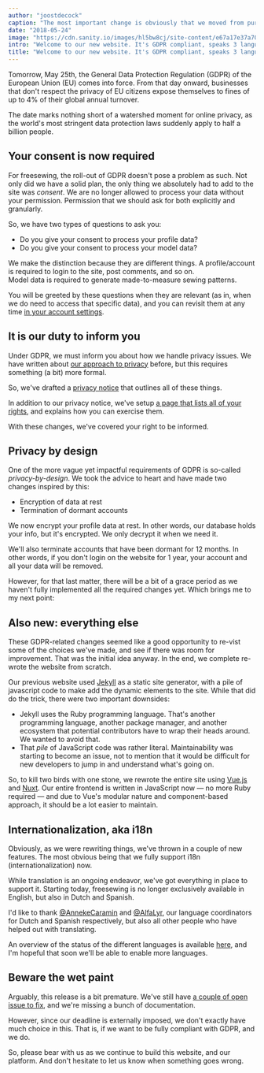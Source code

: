 ```yaml
---
author: "joostdecock"
caption: "The most important change is obviously that we moved from purple to black as our signature color"
date: "2018-05-24"
image: "https://cdn.sanity.io/images/hl5bw8cj/site-content/e67a17e37a70154b3bb250ea1cb60eff2baddb55-1920x1285.jpg"
intro: "Welcome to our new website. It's GDPR compliant, speaks 3 languages, and smells of wet paint [Niet vertaald]"
title: "Welcome to our new website. It's GDPR compliant, speaks 3 languages, and smells of wet paint [Niet vertaald]"
---
```



Tomorrow, May 25th, the General Data Protection Regulation (GDPR) of the European Union (EU) comes into force. 
From that day onward, businesses that don't respect the privacy of EU citizens
expose themselves to fines of up to 4% of their global annual turnover.

The date marks nothing short of a watershed moment for online privacy, 
as the world's most stringent data protection laws suddenly apply to half a billion people. 

## Your consent is now required

For freesewing, the roll-out of GDPR doesn't pose a problem as such. 
Not only did we have a solid plan, the only thing we absolutely had to add to the site was *consent*. 
We are no longer allowed to process your data without your permission. 
Permission that we should ask for both explicitly and granularly.

So, we have two types of questions to ask you:

 - Do you give your consent to process your profile data?
 - Do you give your consent to process your model data?

We make the distinction because they are different things. 
A profile/account is required to login to the site, post comments, and so on.  
Model data is required to generate made-to-measure sewing patterns.

You will be greeted by these questions when they are relevant 
(as in, when we do need to access that specific data), 
and you can revisit them at any time [in your account settings](/account).

## It is our duty to inform you

Under GDPR, we must inform you about how we handle privacy issues.
We have written about [our approach to privacy](/blog/privacy-choices) before, 
but this requires something (a bit) more formal.

So, we've drafted a [privacy notice](/privacy) that outlines all of these things. 

In addition to our privacy notice, we've setup [a page that lists all of your rights](/rights), 
and explains how you can exercise them.

With these changes, we've covered your right to be informed.

## Privacy by design

One of the more vague yet impactful requirements of GDPR is so-called *privacy-by-design*. 
We took the advice to heart and have made two changes inspired by this:

 - Encryption of data at rest
 - Termination of dormant accounts

We now encrypt your profile data at rest. 
In other words, our database holds your info, but it's encrypted. 
We only decrypt it when we need it.

We'll also terminate accounts that have been dormant for 12 months. 
In other words, if you don't login on the website for 1 year, your account and all your data will be removed.

However, for that last matter, there will be a bit of a grace period as we haven't fully implemented all the required changes yet. 
Which brings me to my next point:

## Also new: everything else

These GDPR-related changes seemed like a good opportunity to re-vist some of the choices we've made, and see if there was room for improvement. 
That was the initial idea anyway. In the end, we complete re-wrote the website from scratch.

Our previous website used [Jekyll](https://jekyllrb.com/) as a static site generator, 
with a pile of javascript code to make add the dynamic elements to the site. 
While that did do the trick, there were two important downsides:

 - Jekyll uses the Ruby programming language. That's another programming language, another package manager, and another ecosystem that potential contributors have to wrap their heads around. We wanted to avoid that.
 - That *pile* of JavaScript code was rather literal. Maintainability was starting to become an issue, not to mention that it would be difficult for new developers to jump in and understand what's going on.

So, to kill two birds with one stone, we rewrote the entire site using [Vue.js](https://vuejs.org/) and [Nuxt](https://nuxtjs.org/). 
Our entire frontend is written in JavaScript now — no more Ruby required — and due to Vue's modular nature and component-based approach, 
it should be a lot easier to maintain.

## Internationalization, aka i18n

Obviously, as we were rewriting things, we've thrown in a couple of new features. 
The most obvious being that we fully support i18n (internationalization) now.

While translation is an ongoing endeavor, we've got everything in place to support it. 
Starting today, freesewing is no longer exclusively available in English, but also in Dutch and Spanish.

I'd like to thank [@AnnekeCaramin](/users/annekecaramin) 
and [@AlfaLyr](/users/alfalyr), our language coordinators for Dutch and Spanish respectively, 
but also all other people who have helped out with translating. 

An overview of the status of the different languages is available [here](/i18n), 
and I'm hopeful that soon we'll be able to enable more languages.

## Beware the wet paint

Arguably, this release is a bit premature. 
We've still have [a couple of open issue to fix](https://github.com/freesewing/site/issues), 
and we're missing a bunch of documentation. 

However, since our deadline is externally imposed, we don't exactly have much choice in this. 
That is, if we want to be fully compliant with GDPR, and we do.

So, please bear with us as we continue to build this website, and our platform. 
And don't hesitate to let us know when something goes wrong.

